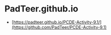 # PadTeer.github.io
* [https://padteer.github.io/PCDE-Activity-9.1/](https://github.com/PadTeer/PCDE-Activity-9.1)

